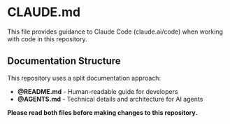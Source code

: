 # CLAUDE.md

This file provides guidance to Claude Code (claude.ai/code) when working with code in this repository.

## Documentation Structure

This repository uses a split documentation approach:

- **@README.md** - Human-readable guide for developers
- **@AGENTS.md** - Technical details and architecture for AI agents

**Please read both files before making changes to this repository.**

